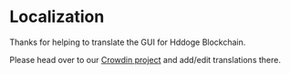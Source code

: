 # Localization

Thanks for helping to translate the GUI for Hddoge Blockchain.

Please head over to our [Crowdin project](https://crowdin.com/project/chia-blockchain/) and add/edit translations there.
